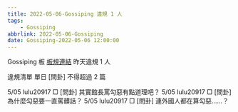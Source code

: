 ```yaml
---
title: 2022-05-06-Gossiping 違規 1 人
tags:
    - Gossiping
abbrlink: 2022-05-06-Gossiping
date: Gossiping-2022-05-06 12:00:00
---
```

Gossiping 板 [板規連結](https://www.ptt.cc/bbs/Gossiping/M.1637425085.A.07D.html)
昨天違規 1 人
<!-- more -->

違規清單
單日 [問卦] 不得超過 2 篇

5/05 lulu20917 □ [問卦] 其實館長罵勾惡有點道理吧？
5/05 lulu20917 □ [問卦] 為什麼勾惡要一直罵髒話？
5/05 lulu20917 □ [問卦] 連外國人都在算勾惡……？